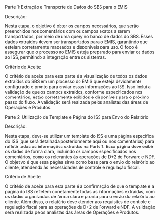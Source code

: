 Parte 1: Extração e Transporte de Dados do SBS para o EMIS

Descrição:

Nesta etapa, o objetivo é obter os campos necessários, que serão preenchidos nos comentários com os campos exatos a serem transportados, por meio de uma query no banco de dados do SBS. Esses dados extraídos devem ser transportados para o EMIS, garantindo que estejam corretamente mapeados e disponíveis para uso. O foco é assegurar que o processo no EMIS esteja preparado para enviar os dados ao ISS, permitindo a integração entre os sistemas.

Critério de Aceite:

O critério de aceite para esta parte é a visualização de todos os dados extraídos do SBS em um processo do EMIS que esteja devidamente configurado e pronto para enviar essas informações ao ISS. Isso inclui a validação de que os campos extraídos, conforme especificados nos comentários, estão corretamente exibidos e disponíveis para o próximo passo do fluxo. A validação será realizada pelos analistas das áreas de Operações e Produtos.

Parte 2: Utilização de Template e Página do ISS para Envio do Relatório

Descrição:

Nesta etapa, deve-se utilizar um template do ISS e uma página específica do ISS (que será detalhada posteriormente aqui ou nos comentários) para refletir todas as informações extraídas na Parte 1. Essa página deve exibir os dados de forma clara, incluindo os campos especificados nos comentários, como os relevantes às operações de D+2 de Forward e NDF. O objetivo é que essa página sirva como base para o envio do relatório ao cliente, atendendo às necessidades de controle e regulação fiscal.

Critério de Aceite:

O critério de aceite para esta parte é a confirmação de que o template e a página do ISS refletem corretamente todas as informações extraídas, com os dados organizados de forma clara e pronta para o envio do relatório ao cliente. Além disso, o relatório deve atender aos requisitos de controle e regulação fiscal para as operações de D+2 de Forward e NDF. A validação será realizada pelos analistas das áreas de Operações e Produtos.